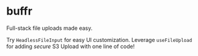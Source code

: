 # buffr

Full-stack file uploads made easy.

Try `HeadlessFileInput` for easy UI customization. Leverage `useFileUpload` for adding _secure_ S3 Upload with one line of code!
